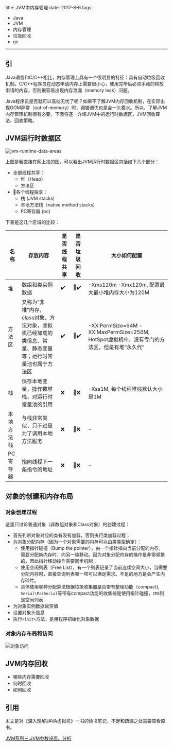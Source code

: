title: JVM中内存管理
date: 2017-8-6
tags:
- Java
- JVM
- 内存管理
- 垃圾回收
- gc
----

## 引

Java语言和C/C++相比，内存管理上具有一个很明显的特征：具有自动垃圾回收机制。C/C++程序员在动态申请内存上需要很小心，使用完毕后必须手动的释放申请的内存，否则很容易出现内存泄漏（memory leak）问题。

Java程序员是否就可以高枕无忧了呢？如果不了解JVM内存回收机制，在实际出现OOM异常（out-of-memory）时，调错调优也是会一头雾水。所以，了解JVM内存管理机制很有必要，下面将逐一介绍JVM中的运行时数据区，JVM回收算法、回收策略。

## JVM运行时数据区


<img alt="jvm-runtime-data-areas" src="http://javapapers.com/wp-content/uploads/2013/11/JVM-Run-time-Data-Areas.png" />

上图是我直接在网上找的图，可以看出JVM运行时数据区包括如下几个部分：
- 全部线程共享：
    - 堆（Heap）
    - 方法区
- 各个线程独享：
    - 栈 (JVM stacks)
    - 本地方法栈（native method stacks)
    - PC寄存器 (pc)

下表是这几个区域的比较：

名称 | 存放内容 | 是否线程共享 | 是否垃圾回收 | 大小如何配置
---|------|--------|--------|-------
堆 | 数组和类实例数据 | ✔️ | ✔️ | -Xms120m -Xmx120m, 配置最大最小堆内存大小为120M
方法区 | 又称为“非堆”内存，class对象、方法对象，虚拟机已经加载的类信息、常量、静态变量等；运行时常量池也属于方法区 | ✔️ | ✔️  | -XX:PermSize=64M -XX:MaxPermSize=256M, HotSpot虚拟机中，没有专门的方法区，但是有堆“永久代”
栈 | 保存本地变量，操作数堆栈，对运行时常量池的引用 | ❌ | ❌ |-Xss1M, 每个线程堆栈默认大小是1M
本地方法栈 | 与栈非常类似，只不过是为了调用本地方法服务 | ❌ | ❌ | - 
PC寄存器 | 指向线程下一条指令的地址 | ❌ | ❌ | - 

## 对象的创建和内存布局

### 对象创建过程

这里只讨论普通对象（非数组对象和Class对象）的创建过程：
- 首先判断对象对应的类有没有加载，否则执行类加载过程；
- 为对象分配内存（因为一个对象需要的内存可以由类类型确定）：
    - 使用指针碰撞（Bump the pointer），由一个指针指向当前分配的内存，需要分配新内存时，向另一端移动。因为对象分配内存的操作是非常频繁的，因此指针移动操作需要同步机制；
    - 使用空闲列表（Free List），有一个列表记录了当前连续空间大小，当需要分配内存时，直接查询列表哪一项可以满足需求。不足的地方是会产生内存碎片。
    - 具体使用哪种分配算法根据垃圾收集器是否带有整理功能（compact), `Serial\ParSerial`等带有compact功能的收集器是使用指针碰撞，`CMS`则是空闲列表
- 为对象实例数据赋空值
- 设置对象头信息
- 执行`<init>`方法，是用程序初始化对象数据

### 对象内存布局和访问

![对象访问](http://)

## JVM内存回收

- 哪些内存需要回收
- 何时回收
- 如何回收

## 引用

本文是对《深入理解JAVA虚拟机》一书的读书笔记，不足和疏漏之处需要查看原书。

[JVM系列三:JVM参数设置、分析](http://www.cnblogs.com/redcreen/archive/2011/05/04/2037057.html)





